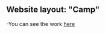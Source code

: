 ## Website layout: "Camp"

-You can see the work [here](https://oleg3es.github.io/website-layout-camp/)

